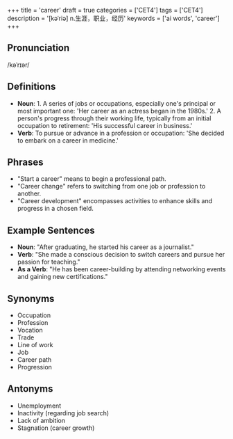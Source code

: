 +++
title = 'career'
draft = true
categories = ['CET4']
tags = ['CET4']
description = '[kəˈriə] n.生涯，职业，经历'
keywords = ['ai words', 'career']
+++

## Pronunciation
/kəˈrɪər/

## Definitions
- **Noun**: 1. A series of jobs or occupations, especially one's principal or most important one: 'Her career as an actress began in the 1980s.' 2. A person's progress through their working life, typically from an initial occupation to retirement: 'His successful career in business.'
- **Verb**: To pursue or advance in a profession or occupation: 'She decided to embark on a career in medicine.'

## Phrases
- "Start a career" means to begin a professional path.
- "Career change" refers to switching from one job or profession to another.
- "Career development" encompasses activities to enhance skills and progress in a chosen field.

## Example Sentences
- **Noun**: "After graduating, he started his career as a journalist."
- **Verb**: "She made a conscious decision to switch careers and pursue her passion for teaching."
- **As a Verb**: "He has been career-building by attending networking events and gaining new certifications."

## Synonyms
- Occupation
- Profession
- Vocation
- Trade
- Line of work
- Job
- Career path
- Progression

## Antonyms
- Unemployment
- Inactivity (regarding job search)
- Lack of ambition
- Stagnation (career growth)
